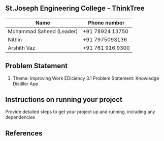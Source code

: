 ## St.Joseph Engineering College - ThinkTree

| Name                      | Phone number     |
| ------------------------- | ---------------- |
| Mohammad Saheed  (Leader) | +91 78924 13750  |
| Nithin                    | +91 7975093136   |
| Arshith Vaz               | +91 761 916 9300 |


## Problem Statement
3. Theme: Improving Work EDiciency
3.1 Problem Statement: Knowledge Distiller App

## Instructions on running your project
Provide detailed steps to get your project up and running, including any dependencies

## References
